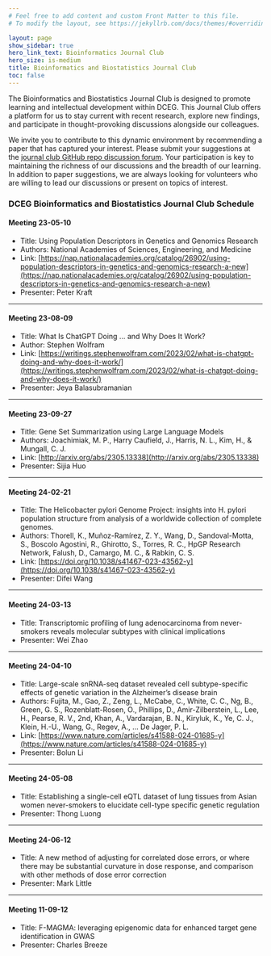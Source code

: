 ```yaml
---
# Feel free to add content and custom Front Matter to this file.
# To modify the layout, see https://jekyllrb.com/docs/themes/#overriding-theme-defaults

layout: page
show_sidebar: true
hero_link_text: Bioinformatics Journal Club
hero_size: is-medium
title: Bioinformatics and Biostatistics Journal Club
toc: false
---
```


The Bioinformatics and Biostatistics Journal Club is designed to promote learning and intellectual development within DCEG. This Journal Club offers a platform for us to stay current with recent research, explore new findings, and participate in thought-provoking discussions alongside our colleagues. 

We invite you to contribute to this dynamic environment by recommending a paper that has captured your interest. Please submit your suggestions at the [journal club GitHub repo discussion forum](https://github.com/NCI-DCEG/bioinformatics_journal_club/discussions). Your participation is key to maintaining the richness of our discussions and the breadth of our learning. In addition to paper suggestions, we are always looking for volunteers who are willing to lead our discussions or present on topics of interest. 

### DCEG Bioinformatics and Biostatistics Journal Club Schedule 

#### Meeting 23-05-10
- Title: Using Population Descriptors in Genetics and Genomics Research 
- Authors: National Academies of Sciences, Engineering, and Medicine  
- Link: [https://nap.nationalacademies.org/catalog/26902/using-population-descriptors-in-genetics-and-genomics-research-a-new](https://nap.nationalacademies.org/catalog/26902/using-population-descriptors-in-genetics-and-genomics-research-a-new) 
- Presenter: Peter Kraft

---
#### Meeting 23-08-09
- Title: What Is ChatGPT Doing … and Why Does It Work?
- Author: Stephen Wolfram
- Link: [https://writings.stephenwolfram.com/2023/02/what-is-chatgpt-doing-and-why-does-it-work/](https://writings.stephenwolfram.com/2023/02/what-is-chatgpt-doing-and-why-does-it-work/)
- Presenter: Jeya Balasubramanian

---
#### Meeting 23-09-27
- Title: Gene Set Summarization using Large Language Models
- Authors: Joachimiak, M. P., Harry Caufield, J., Harris, N. L., Kim, H., & Mungall, C. J.
- Link: [http://arxiv.org/abs/2305.13338](http://arxiv.org/abs/2305.13338)
- Presenter: Sijia Huo

---
#### Meeting 24-02-21
- Title: The Helicobacter pylori Genome Project: insights into H. pylori population structure from analysis of a worldwide collection of complete genomes.
- Authors: Thorell, K., Muñoz-Ramírez, Z. Y., Wang, D., Sandoval-Motta, S., Boscolo Agostini, R., Ghirotto, S., Torres, R. C., HpGP Research Network, Falush, D., Camargo, M. C., & Rabkin, C. S.
- Link: [https://doi.org/10.1038/s41467-023-43562-y](https://doi.org/10.1038/s41467-023-43562-y)
- Presenter: Difei Wang

---
#### Meeting 24-03-13
- Title: Transcriptomic profiling of lung adenocarcinoma from never-smokers reveals molecular subtypes with clinical implications
- Presenter: Wei Zhao

---
#### Meeting 24-04-10
- Title: Large-scale snRNA-seq dataset revealed cell subtype-specific effects of genetic variation in the Alzheimer’s disease brain
- Authors: Fujita, M., Gao, Z., Zeng, L., McCabe, C., White, C. C., Ng, B., Green, G. S., Rozenblatt-Rosen, O., Phillips, D., Amir-Zilberstein, L., Lee, H., Pearse, R. V., 2nd, Khan, A., Vardarajan, B. N., Kiryluk, K., Ye, C. J., Klein, H.-U., Wang, G., Regev, A., … De Jager, P. L.
- Link: [https://www.nature.com/articles/s41588-024-01685-y](https://www.nature.com/articles/s41588-024-01685-y)
- Presenter: Bolun Li

---
#### Meeting 24-05-08
- Title: Establishing a single-cell eQTL dataset of lung tissues from Asian women never-smokers to elucidate cell-type specific genetic regulation
- Presenter: Thong Luong

---
#### Meeting 24-06-12
- Title: A new method of adjusting for correlated dose errors, or where there may be substantial curvature in dose response, and comparison with other methods of dose error correction
- Presenter: Mark Little

---
#### Meeting 11-09-12
- Title: F-MAGMA: leveraging epigenomic data for enhanced target gene identification in GWAS
- Presenter: Charles Breeze